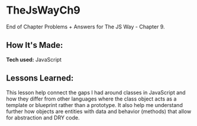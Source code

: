 # TheJsWayCh9

End of Chapter Problems + Answers for The JS Way - Chapter 9.


## How It's Made:

**Tech used:** JavaScript

## Lessons Learned:

This lesson help connect the gaps I had around classes in JavaScript and how they differ from other languages where the class object acts as a template or blueprint rather than a prototype. It also help me understand further how objects are entities with data and behavior (methods) that allow for abstraction and DRY code.

